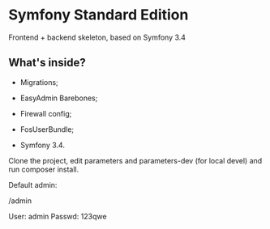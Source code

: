 Symfony Standard Edition
========================

Frontend + backend skeleton, based on Symfony 3.4

What's inside?
--------------

  * Migrations;

  * EasyAdmin Barebones;

  * Firewall config;

  * FosUserBundle;

  * Symfony 3.4.

Clone the project, edit parameters and parameters-dev (for local devel) and run composer install.

Default admin:

/admin

User: admin
Passwd: 123qwe
